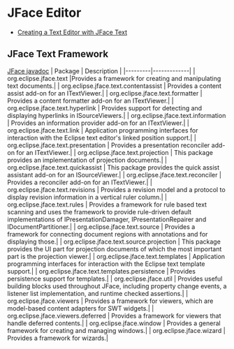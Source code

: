 # JFace Editor
- [Creating a Text Editor with JFace Text](https://flylib.com/books/en/1.70.1/creating_a_text_editor_with_jface_text.html)

## JFace Text Framework
[JFace javadoc](https://www.ibm.com/docs/en/rsar/9.5?topic=SS5JSH_9.5.0/org.eclipse.platform.doc.isv/reference/api/org/eclipse/e4/core/contexts/class-use/RunAndTrack.html)
| Package | Description |
|---------|-------------|
| org.eclipse.jface.text 	|Provides a framework for creating and manipulating text documents.|
| org.eclipse.jface.text.contentassist 	| Provides a content assist add-on for an ITextViewer.| 
| org.eclipse.jface.text.formatter 	| Provides a content formatter add-on for an ITextViewer.| 
| org.eclipse.jface.text.hyperlink 	| Provides support for detecting and displaying hyperlinks in ISourceViewers.| 
| org.eclipse.jface.text.information 	| Provides an information provider add-on for an ITextViewer.| 
| org.eclipse.jface.text.link 	| Application programming interfaces for interaction with the Eclipse text editor's linked position support.| 
| org.eclipse.jface.text.presentation 	| Provides a presentation reconciler add-on for an ITextViewer.| 
| org.eclipse.jface.text.projection 	| This package provides an implementation of projection documents.| 
| org.eclipse.jface.text.quickassist 	| This package provides the quick assist assistant add-on for an ISourceViewer.| 
| org.eclipse.jface.text.reconciler 	| Provides a reconciler add-on for an ITextViewer.| 
| org.eclipse.jface.text.revisions 	| Provides a revision model and a protocol to display revision information in a vertical ruler column.| 
| org.eclipse.jface.text.rules 	| Provides a framework for rule based text scanning and uses the framework to provide rule-driven default implementations of IPresentationDamager, IPresentationRepairer and IDocumentPartitioner.| 
| org.eclipse.jface.text.source 	| Provides a framework for connecting document regions with annotations and for displaying those.| 
| org.eclipse.jface.text.source.projection 	| This package provides the UI part for projection documents of which the most important part is the projection viewer.| 
| org.eclipse.jface.text.templates 	| Application programming interfaces for interaction with the Eclipse text template support.| 
| org.eclipse.jface.text.templates.persistence 	| Provides persistence support for templates.| 
| org.eclipse.jface.util 	| Provides useful building blocks used throughout JFace, including property change events, a listener list implementation, and runtime checked assertions.| 
| org.eclipse.jface.viewers 	| Provides a framework for viewers, which are model-based content adapters for SWT widgets.| 
| org.eclipse.jface.viewers.deferred 	| Provides a framework for viewers that handle deferred contents.| 
| org.eclipse.jface.window 	| Provides a general framework for creating and managing windows.| 
| org.eclipse.jface.wizard 	| Provides a framework for wizards.| 
